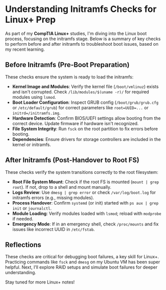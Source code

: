 # Understanding Initramfs Checks for Linux+ Prep

As part of my **CompTIA Linux+** studies, I'm diving into the Linux boot process, focusing on the initramfs stage. Below is a summary of key checks to perform before and after initramfs to troubleshoot boot issues, based on my recent learning.

## Before Initramfs (Pre-Boot Preparation)

These checks ensure the system is ready to load the initramfs:

- **Kernel Image and Modules**: Verify the kernel file (`/boot/vmlinuz`) exists and isn't corrupted. Check `/lib/modules/$(uname -r)/` for required modules using `lsmod`.
- **Boot Loader Configuration**: Inspect GRUB config (`/boot/grub/grub.cfg` or `/etc/default/grub`) for correct parameters like `root=UUID=...` or `initrd=/initramfs.img`.
- **Hardware Detection**: Confirm BIOS/UEFI settings allow booting from the correct device. Update firmware if hardware isn't recognized.
- **File System Integrity**: Run `fsck` on the root partition to fix errors before booting.
- **Dependencies**: Ensure drivers for storage controllers are included in the kernel or initramfs.

## After Initramfs (Post-Handover to Root FS)

These checks verify the system transitions correctly to the root filesystem:

- **Root File System Mount**: Check if the root FS is mounted (`mount | grep root`). If not, drop to a shell and mount manually.
- **Logs Review**: Use `dmesg | grep error` or check `/var/log/boot.log` for initramfs errors (e.g., missing modules).
- **Process Handover**: Confirm `systemd` (or init) started with `ps aux | grep init` or `journalctl`.
- **Module Loading**: Verify modules loaded with `lsmod`; reload with `modprobe` if needed.
- **Emergency Mode**: If in an emergency shell, check `/proc/mounts` and fix issues like incorrect UUID in `/etc/fstab`.

## Reflections

These checks are critical for debugging boot failures, a key skill for Linux+. Practicing commands like `fsck` and `dmesg` on my Ubuntu VM has been super helpful. Next, I’ll explore RAID setups and simulate boot failures for deeper understanding.

Stay tuned for more Linux+ notes!
